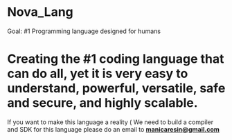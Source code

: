 # Nova_Lang


 Goal: #1 Programming language designed for humans

# Creating the #1 coding language that can do all, yet it is very easy to understand, powerful, versatile, safe and secure, and highly scalable.

If you want to make this language a reality ( We need to build a compiler and SDK for this language please do an email to **manicaresin@gmail.com**


